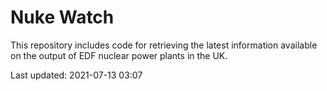# Nuke Watch

This repository includes code for retrieving the latest information available on the output of EDF nuclear power plants in the UK.

Last updated: 2021-07-13 03:07